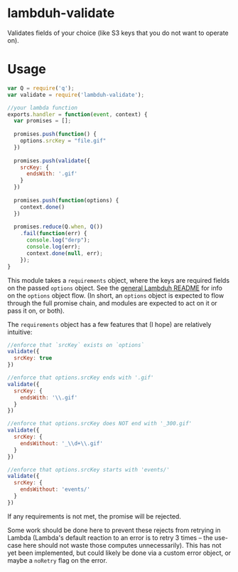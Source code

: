 # lambduh-validate
Validates fields of your choice (like S3 keys that you do not want to operate on).

# Usage

```javascript
var Q = require('q');
var validate = require('lambduh-validate');

//your lambda function
exports.handler = function(event, context) {
  var promises = [];
  
  promises.push(function() {
    options.srcKey = "file.gif"
  })
  
  promises.push(validate({
    srcKey: {
      endsWith: '.gif'
    }
  })
  
  promises.push(function(options) {
    context.done()
  })
  
  promises.reduce(Q.when, Q())
    .fail(function(err) {
      console.log("derp");
      console.log(err);
      context.done(null, err);
    });
}
```

This module takes a `requirements` object, where the keys are required fields on the passed `options` object. See the [general Lambduh README](https://github.com/lambduh/lambduh#usage---options-object-flow) for info on the `options` object flow. (In short, an `options` object is expected to flow through the full promise chain, and modules are expected to act on it or pass it on, or both).

The `requirements` object has a few features that (I hope) are relatively intuitive:

```javascript
//enforce that `srcKey` exists on `options`
validate({
  srcKey: true
})

//enforce that options.srcKey ends with '.gif'
validate({
  srcKey: {
    endsWith: '\\.gif'
  }
})

//enforce that options.srcKey does NOT end with '_300.gif'
validate({
  srcKey: {
    endsWithout: '_\\d+\\.gif'
  }
})

//enforce that options.srcKey starts with 'events/'
validate({
  srcKey: {
    endsWithout: 'events/'
  }
})
```

If any requirements is not met, the promise will be rejected.

Some work should be done here to prevent these rejects from retrying in Lambda (Lambda's default reaction to an error is to retry 3 times – the use-case here should not waste those computes unnecessarily). This has not yet been implemented, but could likely be done via a custom error object, or maybe a `noRetry` flag on the error.
